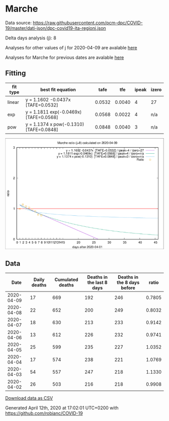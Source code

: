 # Marche

Data source: https://raw.githubusercontent.com/pcm-dpc/COVID-19/master/dati-json/dpc-covid19-ita-regioni.json

Delta days analysis (j): 8

Analyses for other values of j for 2020-04-09 are avalable [here](../2020-04-09/README.md)

Analyses for Marche for previous dates are avalable [here](../README.md)

## Fitting 
|fit type|best fit equation|tafe|tfe|ipeak|izero|
|-------|-----|--------|------|---|---|
|linear|y = 1.1602 -0.0437x  [TAFE=0.0532]|0.0532|0.0040|4|27|
|exp|y = 1.1811 exp(-0.0469x)  [TAFE=0.0568]|0.0568|0.0022|4|n/a|
|pow|y = 1.1374 x pow(-0.1310)  [TAFE=0.0848]|0.0848|0.0040|3|n/a|

![Plot](COVID-19_marche_j8_2020-04-09.png)

## Data
|Date|Daily deaths|Cumulated deaths|Deaths in the last 8 days|Deaths in the 8 days before|ratio|
|----|----------|-----------|-------|--------------------|-----|
|2020-04-09|17|669|192|246|0.7805|
|2020-04-08|22|652|200|249|0.8032|
|2020-04-07|18|630|213|233|0.9142|
|2020-04-06|13|612|226|232|0.9741|
|2020-04-05|25|599|235|227|1.0352|
|2020-04-04|17|574|238|221|1.0769|
|2020-04-03|54|557|247|218|1.1330|
|2020-04-02|26|503|216|218|0.9908|

[Download data as CSV](COVID-19_marche_j8_2020-04-09.csv)

Generated April 12th, 2020 at 17:02:01 UTC+0200 with https://github.com/robianc/COVID-19
